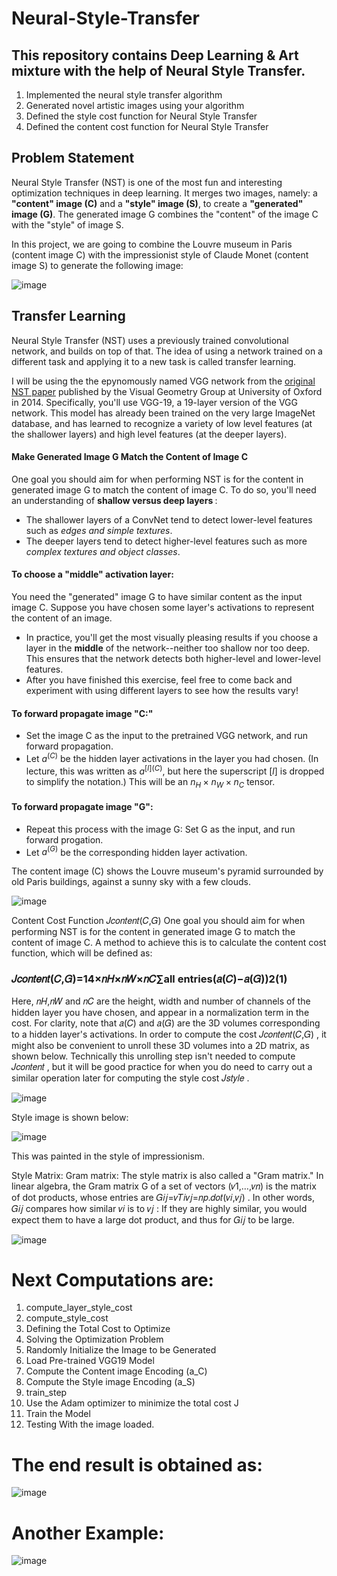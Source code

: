# Neural-Style-Transfer

## This repository contains Deep Learning & Art mixture with the help of Neural Style Transfer.

1. Implemented the neural style transfer algorithm
2. Generated novel artistic images using your algorithm
3. Defined the style cost function for Neural Style Transfer
4. Defined the content cost function for Neural Style Transfer

<a name='2'></a>
## Problem Statement

Neural Style Transfer (NST) is one of the most fun and interesting optimization techniques in deep learning. It merges two images, namely: a <strong>"content" image (C)</strong> and a <strong>"style" image (S)</strong>, to create a <strong>"generated" image (G)</strong>. The generated image G combines the "content" of the image C with the "style" of image S. 

In this project, we are going to combine the Louvre museum in Paris (content image C) with the impressionist style of Claude Monet (content image S) to generate the following image:

![image](https://user-images.githubusercontent.com/86974424/171830538-b728903e-25f1-4f68-bd76-9d1e085efe88.png)

## Transfer Learning

Neural Style Transfer (NST) uses a previously trained convolutional network, and builds on top of that. The idea of using a network trained on a different task and applying it to a new task is called transfer learning. 

I will be using the the epynomously named VGG network from the [original NST paper](https://arxiv.org/abs/1508.06576) published by the Visual Geometry Group at University of Oxford in 2014. Specifically, you'll use VGG-19, a 19-layer version of the VGG network. This model has already been trained on the very large ImageNet database, and has learned to recognize a variety of low level features (at the shallower layers) and high level features (at the deeper layers). 

#### Make Generated Image G Match the Content of Image C

One goal you should aim for when performing NST is for the content in generated image G to match the content of image C. To do so, you'll need an understanding of <b> shallow versus deep layers </b>:

* The shallower layers of a ConvNet tend to detect lower-level features such as <i>edges and simple textures</i>.
* The deeper layers tend to detect higher-level features such as more <i> complex textures and object classes</i>. 

#### To choose a "middle" activation layer:
You need the "generated" image G to have similar content as the input image C. Suppose you have chosen some layer's activations to represent the content of an image. 
* In practice, you'll get the most visually pleasing results if you choose a layer in the <b>middle</b> of the network--neither too shallow nor too deep. This ensures that the network detects both higher-level and lower-level features.
* After you have finished this exercise, feel free to come back and experiment with using different layers to see how the results vary!

#### To forward propagate image "C:"
* Set the image C as the input to the pretrained VGG network, and run forward propagation.  
* Let $a^{(C)}$ be the hidden layer activations in the layer you had chosen. (In lecture, this was written as $a^{[l](C)}$, but here the superscript $[l]$ is dropped to simplify the notation.) This will be an $n_H \times n_W \times n_C$ tensor.

#### To forward propagate image "G":
* Repeat this process with the image G: Set G as the input, and run forward progation. 
* Let $a^{(G)}$ be the corresponding hidden layer activation. 

The content image (C) shows the Louvre museum's pyramid surrounded by old Paris buildings, against a sunny sky with a few clouds.

![image](https://user-images.githubusercontent.com/86974424/171831111-cf50bd51-dadd-491d-a047-c19dbd764ca6.png)

Content Cost Function  𝐽𝑐𝑜𝑛𝑡𝑒𝑛𝑡(𝐶,𝐺) 
One goal you should aim for when performing NST is for the content in generated image G to match the content of image C. A method to achieve this is to calculate the content cost function, which will be defined as:

### 𝐽𝑐𝑜𝑛𝑡𝑒𝑛𝑡(𝐶,𝐺)=14×𝑛𝐻×𝑛𝑊×𝑛𝐶∑all entries(𝑎(𝐶)−𝑎(𝐺))2(1)

Here,  𝑛𝐻,𝑛𝑊  and  𝑛𝐶  are the height, width and number of channels of the hidden layer you have chosen, and appear in a normalization term in the cost.
For clarity, note that  𝑎(𝐶)  and  𝑎(𝐺)  are the 3D volumes corresponding to a hidden layer's activations.
In order to compute the cost  𝐽𝑐𝑜𝑛𝑡𝑒𝑛𝑡(𝐶,𝐺) , it might also be convenient to unroll these 3D volumes into a 2D matrix, as shown below.
Technically this unrolling step isn't needed to compute  𝐽𝑐𝑜𝑛𝑡𝑒𝑛𝑡 , but it will be good practice for when you do need to carry out a similar operation later for computing the style cost  𝐽𝑠𝑡𝑦𝑙𝑒 .

![image](https://user-images.githubusercontent.com/86974424/171831248-2a0bdf5f-2b5b-4e4f-a481-a28e36af781d.png)

Style image is shown below:

![image](https://user-images.githubusercontent.com/86974424/171831375-04fa12f3-b887-4b74-9a96-eeaee3852a97.png)

This was painted in the style of impressionism.

Style Matrix:
Gram matrix:
The style matrix is also called a "Gram matrix."
In linear algebra, the Gram matrix G of a set of vectors  (𝑣1,…,𝑣𝑛)  is the matrix of dot products, whose entries are  𝐺𝑖𝑗=𝑣𝑇𝑖𝑣𝑗=𝑛𝑝.𝑑𝑜𝑡(𝑣𝑖,𝑣𝑗) .
In other words,  𝐺𝑖𝑗  compares how similar  𝑣𝑖  is to  𝑣𝑗 : If they are highly similar, you would expect them to have a large dot product, and thus for  𝐺𝑖𝑗  to be large.

![image](https://user-images.githubusercontent.com/86974424/171831880-54b772eb-a039-478c-90af-70bc5cdd0106.png)

# Next Computations are:
1. compute_layer_style_cost
2. compute_style_cost
3. Defining the Total Cost to Optimize
4. Solving the Optimization Problem
5. Randomly Initialize the Image to be Generated
6. Load Pre-trained VGG19 Model
7. Compute the Content image Encoding (a_C)
8. Compute the Style image Encoding (a_S)
9. train_step
10. Use the Adam optimizer to minimize the total cost J
11. Train the Model
12. Testing With the image loaded.


# The end result is obtained as:
![image](https://user-images.githubusercontent.com/86974424/171831567-9e8985bf-ed42-4291-b760-ae33992f0cde.png)

# Another Example:
![image](https://user-images.githubusercontent.com/86974424/171833310-76edff15-a3c9-41ed-b38f-d8b8a0c8c0c5.png)
